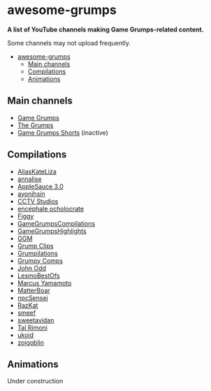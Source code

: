 # awesome-grumps
**A list of YouTube channels making Game Grumps-related content.**

Some channels may not upload frequently.

- [awesome-grumps](#awesome-grumps)
  - [Main channels](#main-channels)
  - [Compilations](#compilations)
  - [Animations](#animations)


## Main channels
- [Game Grumps](https://www.youtube.com/@GameGrumps)
- [The Grumps](https://www.youtube.com/@thegrumps)
- [Game Grumps Shorts](https://www.youtube.com/@GameGrumpsShorts) (inactive)

## Compilations
- [AliasKateLiza](https://www.youtube.com/@AliasKateLiza)
- [annalise](https://www.youtube.com/@annalies)
- [AppleSauce 3.0](https://www.youtube.com/@ASauce3.0)
- [ayonihsin](https://www.youtube.com/@ayonihsin5236)
- [CCTV Studios](https://www.youtube.com/@CCTVStudios)
- [encéphale ocholocrate](https://www.youtube.com/@encephaleocholocrate7674)
- [Figgy](https://www.youtube.com/@Figgy)
- [GameGrumpsCompilations](https://www.youtube.com/@GameGrumpsCompilations)
- [GameGrumpsHighlights](https://www.youtube.com/@gamegrumpshighlights4794)
- [GGM](https://www.youtube.com/@ggm4382)
- [Grump Clips](https://www.youtube.com/@grumpclips)
- [Grumpilations](https://www.youtube.com/@Grumpilations)
- [Grumpy Comps](https://www.youtube.com/@GrumpyComps)
- [John Odd](https://www.youtube.com/@JohnOdd)
- [LesmoBestOfs](https://www.youtube.com/@LesmoBestOfs92)
- [Marcus Yamamoto](https://www.youtube.com/@marcusyamamoto5200)
- [MatterBoar](https://www.youtube.com/@MatterBoar)
- [npcSensei](https://www.youtube.com/@npcSensei)
- [RazKat](https://www.youtube.com/@RazKat_2023)
- [smeef](https://www.youtube.com/@blueyoshi7)
- [sweetavidan](https://www.youtube.com/@sweetavidan)
- [Tal Rimoni](https://www.youtube.com/@TalRimoni)
- [ukoid](https://www.youtube.com/@ukoid)
- [zoigoblin](https://www.youtube.com/@zoigoblin)

## Animations
Under construction
